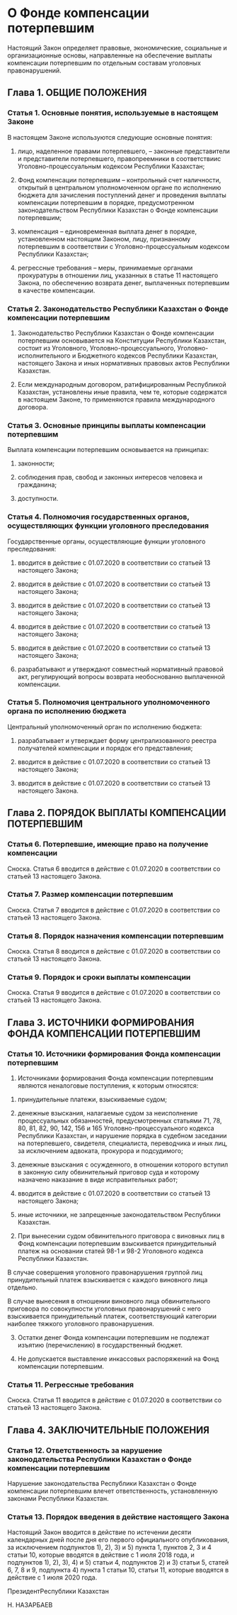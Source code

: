 # О Фонде компенсации потерпевшим

Настоящий Закон определяет правовые, экономические, социальные и организационные основы, направленные на обеспечение выплаты компенсации потерпевшим по отдельным составам уголовных правонарушений.

## Глава 1. ОБЩИЕ ПОЛОЖЕНИЯ

### Статья 1. Основные понятия, используемые в настоящем Законе

В настоящем Законе используются следующие основные понятия: 

1) лицо, наделенное правами потерпевшего, – законные представители и представители потерпевшего, правопреемники в соответствиис Уголовно-процессуальным кодексом Республики Казахстан;

2) Фонд компенсации потерпевшим – контрольный счет наличности, открытый в центральном уполномоченном органе по исполнению бюджета для зачисления поступлений денег и проведения выплаты компенсации потерпевшим в порядке, предусмотренном законодательством Республики Казахстан о Фонде компенсации потерпевшим;

3) компенсация – единовременная выплата денег в порядке, установленном настоящим Законом, лицу, признанному потерпевшим в соответствии с Уголовно-процессуальным кодексом Республики Казахстан;

4) регрессные требования – меры, принимаемые органами прокуратуры в отношении лиц, указанных в статье 11 настоящего Закона, по обеспечению возврата денег, выплаченных потерпевшим в качестве компенсации.

### Статья 2. Законодательство Республики Казахстан  о Фонде компенсации потерпевшим

1. Законодательство Республики Казахстан о Фонде компенсации потерпевшим основывается на Конституции Республики Казахстан, состоит из Уголовного, Уголовно-процессуального, Уголовно-исполнительного и Бюджетного кодексов Республики Казахстан, настоящего Закона и иных нормативных правовых актов Республики Казахстан.

2. Если международным договором, ратифицированным Республикой Казахстан, установлены иные правила, чем те, которые содержатся в настоящем Законе, то применяются правила международного договора.

### Статья 3. Основные принципы выплаты компенсации потерпевшим

Выплата компенсации потерпевшим основывается на принципах:

1) законности;

2) соблюдения прав, свобод и законных интересов человека и гражданина;

3) доступности.

### Статья 4. Полномочия государственных органов, осуществляющих  функции уголовного преследования

Государственные органы, осуществляющие функции уголовного преследования:

1) вводится в действие с 01.07.2020 в соответствии со статьей 13 настоящего Закона;

2) вводится в действие с 01.07.2020 в соответствии со статьей 13 настоящего Закона;

3) вводится в действие с 01.07.2020 в соответствии со статьей 13 настоящего Закона;

4) вводится в действие с 01.07.2020 в соответствии со статьей 13 настоящего Закона;

5) вводится в действие с 01.07.2020 в соответствии со статьей 13 настоящего Закона;

6) разрабатывают и утверждают совместный нормативный правовой акт, регулирующий вопросы возврата необоснованно выплаченной компенсации.

### Статья 5. Полномочия центрального уполномоченного органа  по исполнению бюджета

Центральный уполномоченный орган по исполнению бюджета: 	

1) разрабатывает и утверждает форму централизованного реестра получателей компенсации и порядок его представления;

2) вводится в действие с 01.07.2020 в соответствии со статьей 13 настоящего Закона;

3) вводится в действие с 01.07.2020 в соответствии со статьей 13 настоящего Закона.

## Глава 2. ПОРЯДОК ВЫПЛАТЫ КОМПЕНСАЦИИ ПОТЕРПЕВШИМ

### Статья 6. Потерпевшие, имеющие право на получение компенсации

Сноска. Статья 6 вводится в действие с 01.07.2020 в соответствии со статьей 13 настоящего Закона.

### Статья 7. Размер компенсации потерпевшим

Сноска. Статья 7 вводится в действие с 01.07.2020 в соответствии со статьей 13 настоящего Закона.

### Статья 8. Порядок назначения компенсации потерпевшим

Сноска. Статья 8 вводится в действие с 01.07.2020 в соответствии со статьей 13 настоящего Закона.

### Статья 9. Порядок и сроки выплаты компенсации

Сноска. Статья 9 вводится в действие с 01.07.2020 в соответствии со статьей 13 настоящего Закона.

## Глава 3. ИСТОЧНИКИ ФОРМИРОВАНИЯ ФОНДА КОМПЕНСАЦИИ ПОТЕРПЕВШИМ

### Статья 10. Источники формирования Фонда компенсации потерпевшим

1. Источниками формирования Фонда компенсации потерпевшим являются неналоговые поступления, к которым относятся:

1) принудительные платежи, взыскиваемые судом;

2) денежные взыскания, налагаемые судом за неисполнение  процессуальных обязанностей, предусмотренных статьями 71, 78, 80, 81, 82, 90, 142, 156 и 165 Уголовно-процессуального кодекса Республики Казахстан, и нарушение порядка в судебном заседании на потерпевшего, свидетеля, специалиста, переводчика и иных лиц, за исключением адвоката, прокурора и подсудимого;

3) денежные взыскания с осужденного, в отношении которого вступил в законную силу обвинительный приговор суда и которому назначено наказание в виде исправительных работ;

4) вводится в действие с 01.07.2020 в соответствии со статьей 13 настоящего Закона;

5) иные источники, не запрещенные законодательством Республики Казахстан.

2. При вынесении судом обвинительного приговора с виновных лиц         в Фонд компенсации потерпевшим взыскивается принудительный платеж на основании статей 98-1 и 98-2 Уголовного кодекса Республики Казахстан.

В случае совершения уголовного правонарушения группой лиц принудительный платеж взыскивается с каждого виновного лица отдельно.

В случае вынесения в отношении виновного лица обвинительного приговора по совокупности уголовных правонарушений с него взыскивается принудительный платеж, соответствующий категории наиболее тяжкого уголовного правонарушения.

3. Остатки денег Фонда компенсации потерпевшим не подлежат изъятию (перечислению) в государственный бюджет. 

4. Не допускается выставление инкассовых распоряжений на Фонд компенсации потерпевшим.

### Статья 11. Регрессные требования

Сноска. Статья 11 вводится в действие с 01.07.2020 в соответствии со статьей 13 настоящего Закона.

## Глава 4. ЗАКЛЮЧИТЕЛЬНЫЕ ПОЛОЖЕНИЯ

### Статья 12. Ответственность за нарушение законодательства  Республики Казахстан о Фонде компенсации потерпевшим

Нарушение законодательства Республики Казахстан о Фонде компенсации потерпевшим влечет ответственность, установленную законами Республики Казахстан.  

### Статья 13. Порядок введения в действие настоящего Закона

Настоящий Закон вводится в действие по истечении десяти календарных дней после дня его первого официального опубликования, за исключением подпунктов 1), 2), 3) и 5) пункта 1, пунктов 2, 3 и 4 статьи 10, которые вводятся в действие с 1 июля 2018 года, и подпунктов 1), 2), 3), 4) и 5) статьи 4, подпунктов 2) и 3) статьи 5, статей 6, 7, 8 и 9, подпункта 4) пункта 1 статьи 10, статьи 11, которые вводятся в действие с 1 июля 2020 года.

ПрезидентРеспублики Казахстан

Н. НАЗАРБАЕВ

